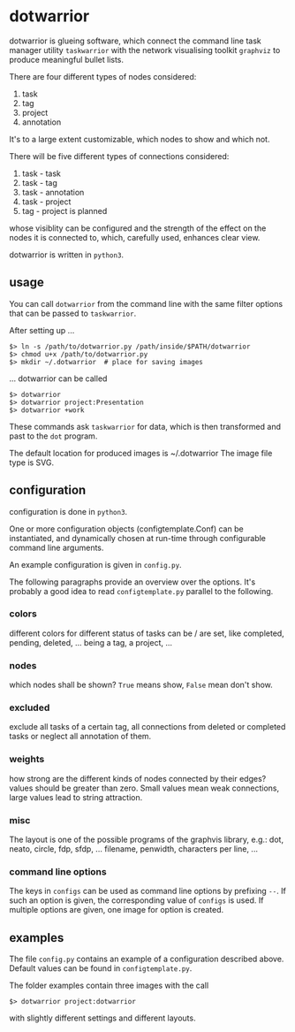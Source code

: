 # dotwarrior

dotwarrior is glueing software, which connect the command line task
manager utility `taskwarrior` with the network visualising toolkit `graphviz`
to produce meaningful bullet lists.

There are four different types of nodes considered:

1. task
2. tag
3. project
4. annotation

It's to a large extent customizable, which nodes to show and which not.

There will be five different types of connections considered:

1. task - task
2. task - tag
3. task - annotation
4. task - project
5. tag - project is planned

whose visiblity can be configured and the strength of the effect on the nodes
it is connected to, which, carefully used, enhances clear view.

dotwarrior is written in `python3`.

## usage

You can call `dotwarrior` from the command line with the same filter options that
can be passed to `taskwarrior`.


After setting up ...

    $> ln -s /path/to/dotwarrior.py /path/inside/$PATH/dotwarrior
    $> chmod u+x /path/to/dotwarrior.py
    $> mkdir ~/.dotwarrior  # place for saving images


... dotwarrior can be called

    $> dotwarrior
    $> dotwarrior project:Presentation
    $> dotwarrior +work


These commands ask `taskwarrior` for data, which is then transformed and
past to the `dot` program.

The default location for produced images is ~/.dotwarrior
The image file type is SVG.

## configuration

configuration is done in `python3`.

One or more configuration objects (configtemplate.Conf) can be instantiated,
and dynamically chosen at run-time through configurable command line arguments.

An example configuration is given in `config.py`.

The following paragraphs provide an overview over the options. It's probably
a good idea to read `configtemplate.py` parallel to the following.

### colors
different colors for different status of tasks can be / are set, like
completed, pending, deleted, ...
being a tag, a project, ...

### nodes
which nodes shall be shown? `True` means show, `False` mean don't show.

### excluded
exclude all tasks of a certain tag, all connections from deleted or completed
tasks or neglect all annotation of them.

### weights
how strong are the different kinds of nodes connected by their edges?
values should be greater than zero. Small values mean weak connections, large
values lead to string attraction.

### misc
The layout is one of the possible programs of the graphvis library, e.g.:
dot, neato, circle, fdp, sfdp, ...
filename, penwidth, characters per line, ...

### command line options
The keys in `configs` can be used as command line options by prefixing `--`.
If such an option is given, the corresponding value of `configs` is used.
If multiple options are given, one image for option is created.

## examples

The file `config.py` contains an example of a configuration described above.
Default values can be found in `configtemplate.py`.

The folder examples contain three images with the call

    $> dotwarrior project:dotwarrior

with slightly different settings and different layouts.

